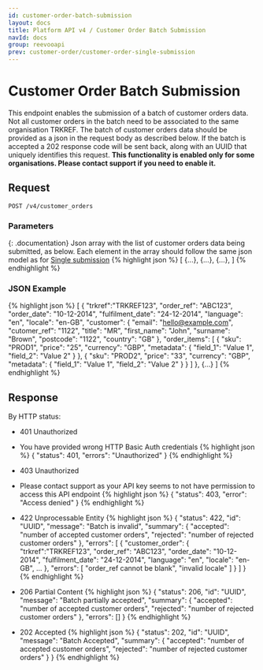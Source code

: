 ```yaml
---
id: customer-order-batch-submission
layout: docs
title: Platform API v4 / Customer Order Batch Submission
navId: docs
group: reevooapi
prev: customer-order/customer-order-single-submission
---
```


# Customer Order Batch Submission
This endpoint enables the submission of a batch of customer orders data. Not all customer orders in the batch need to be associated to the same organisation TRKREF.
The batch of customer orders data should be provided as a json in the request body as described below.
If the batch is accepted a 202 response code will be sent back, along with an UUID that uniquely identifies this request.
**This functionality is enabled only for some organisations. Please contact support if you need to enable it.**

## **Request**

`POST /v4/customer_orders`

### Parameters

{: .documentation}
Json array with the list of customer orders data being submitted, as below. Each element in the array should follow the same json model as for [Single submission](/docs/reevooapi/customer-order/customer-order-single-submission/#attributes)
{% highlight json %}
[
  {...},
  {...},
  {...},
]
{% endhighlight %}

### JSON Example
{% highlight json %}
[
  {
    "trkref":"TRKREF123",
    "order_ref": "ABC123",
    "order_date": "10-12-2014",
    "fulfilment_date": "24-12-2014",
    "language": "en",
    "locale": "en-GB",
    "customer": {
      "email": "hello@example.com",
      "cutomer_ref": "1122",
      "title": "MR",
      "first_name": "John",
      "surname": "Brown",
      "postcode": "1122",
      "country": "GB"
    },
    "order_items": [
      {
        "sku": "PROD1",
        "price": "25",
        "currency": "GBP",
        "metadata": {
          "field_1": "Value 1",
          "field_2": "Value 2"
        }
      },
      {
        "sku": "PROD2",
        "price": "33",
        "currency": "GBP",
        "metadata": {
          "field_1": "Value 1",
          "field_2": "Value 2"
        }
      }
    ]
  },
  {...}
]
{% endhighlight %}

## **Response**

By HTTP status:

* 401 Unauthorized
* You have provided wrong HTTP Basic Auth credentials
{% highlight json %}
{
  "status": 401,
  "errors": "Unauthorized"
}
{% endhighlight %}

* 403 Unauthorized
* Please contact support as your API key seems to not have permission to access this API endpoint
{% highlight json %}
{
  "status": 403,
  "error": "Access denied"
}
{% endhighlight %}

* 422 Unprocessable Entity
{% highlight json %}
{
  "status": 422,
  "id": "UUID",
  "message": "Batch is invalid",
  "summary":
    {
      "accepted": "number of accepted customer orders",
      "rejected": "number of rejected customer orders"
    },
  "errors": [
    {
        "customer_order":
         {
           "trkref":"TRKREF123",
           "order_ref": "ABC123",
           "order_date": "10-12-2014",
           "fulfilment_date": "24-12-2014",
           "language": "en",
           "locale": "en-GB",
           ...
         },
        "errors": [
            "order_ref cannot be blank",
            "invalid locale"
        ]
    }
  ]
}
{% endhighlight %}

* 206 Partial Content
{% highlight json %}
{
  "status": 206,
  "id": "UUID",
  "message": "Batch partially accepted",
  "summary":
    {
      "accepted": "number of accepted customer orders",
      "rejected": "number of rejected customer orders"
    },
  "errors": []
}
{% endhighlight %}

* 202 Accepted
{% highlight json %}
{
  "status": 202,
  "id": "UUID",
  "message": "Batch Accepted",
  "summary":
    {
      "accepted": "number of accepted customer orders",
      "rejected": "number of rejected customer orders"
    }
}
{% endhighlight %}
